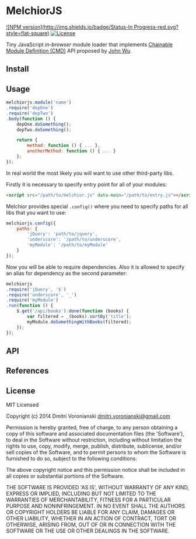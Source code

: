 # MelchiorJS

[![NPM version](http://img.shields.io/badge/Status-In Progress-red.svg?style=flat-square)](#usage)
[![License](http://img.shields.io/badge/Licence-MIT-brightgreen.svg?style=flat-square)](#license)

Tiny JavaScript _in-browser_ module loader that implements [Chainable Module Definition (CMD)](https://github.com/tjwudi/wd.js/wiki/module-loader) API proposed by [John Wu](https://github.com/tjwudi).

## Install

## Usage

```javascript
melchiorjs.module('name')
.require('depOne')
.require('depTwo')
.body(function () {
	depOne.doSomething();
	depTwo.doSomething();

	return {
		method: function () { ... },
		anotherMethod: function () { ... }
	};
});
```

In real world the most likely you will want to use other third-party libs.

Firstly it is necessary to specify entry point for all of your modules:

```html
<script src="/path/to/melchior.js" data-main="/path/to/entry.js"></script>
```

Melchior provides special ``.config()`` where you need to specify paths for all libs that you want to use:

```javascript
melchiorjs.config({
	paths: {
		'jQuery': 'path/to/jquery',
		'underscore': '/path/to/underscore',
		'myModule': '/path/to/myModule'
	}
});
```

Now you will be able to require dependencies. Also it is allowed to specify an alias for dependency as the second parameter:

```javascript
melchiorjs
.require('jQuery', '$')
.require('underscore', '_')
.require('myModule')
.run(function () {
	$.get('/api/books').done(function (books) {
		var filtered = _(books).sortBy('title');
		myModule.doSomethingWithBooks(filtered);
	});
});
```

## API

## References

## License

MIT Licensed

Copyright (c) 2014 Dmitri Voronianski [dmitri.voronianski@gmail.com](mailto:dmitri.voronianski@gmail.com)

Permission is hereby granted, free of charge, to any person obtaining a copy of this software and associated documentation files (the 'Software'), to deal in the Software without restriction, including without limitation the rights to use, copy, modify, merge, publish, distribute, sublicense, and/or sell copies of the Software, and to permit persons to whom the Software is furnished to do so, subject to the following conditions:

The above copyright notice and this permission notice shall be included in all copies or substantial portions of the Software.

THE SOFTWARE IS PROVIDED 'AS IS', WITHOUT WARRANTY OF ANY KIND, EXPRESS OR IMPLIED, INCLUDING BUT NOT LIMITED TO THE WARRANTIES OF MERCHANTABILITY, FITNESS FOR A PARTICULAR PURPOSE AND NONINFRINGEMENT. IN NO EVENT SHALL THE AUTHORS OR COPYRIGHT HOLDERS BE LIABLE FOR ANY CLAIM, DAMAGES OR OTHER LIABILITY, WHETHER IN AN ACTION OF CONTRACT, TORT OR OTHERWISE, ARISING FROM, OUT OF OR IN CONNECTION WITH THE SOFTWARE OR THE USE OR OTHER DEALINGS IN THE SOFTWARE.
